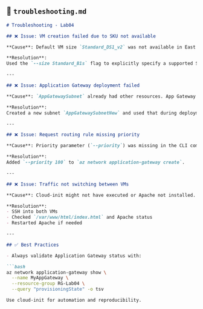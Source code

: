 ## 🧰 `troubleshooting.md`

```markdown
# Troubleshooting - Lab04

## ❌ Issue: VM creation failed due to SKU not available

**Cause**: Default VM size `Standard_DS1_v2` was not available in East US.

**Resolution**:
Used the `--size Standard_B1s` flag to explicitly specify a supported SKU.

---

## ❌ Issue: Application Gateway deployment failed

**Cause**: `AppGatewaySubnet` already had other resources. App Gateway requires an isolated subnet.

**Resolution**:
Created a new subnet `AppGatewaySubnetNew` and used that during deployment.

---

## ❌ Issue: Request routing rule missing priority

**Cause**: Priority parameter (`--priority`) was missing in the CLI command.

**Resolution**:
Added `--priority 100` to `az network application-gateway create`.

---

## ❌ Issue: Traffic not switching between VMs

**Cause**: Cloud-init might not have executed or Apache not installed.

**Resolution**:
- SSH into both VMs
- Checked `/var/www/html/index.html` and Apache status
- Restarted Apache if needed

---

## ✅ Best Practices

- Always validate Application Gateway status with:

```bash
az network application-gateway show \
  --name MyAppGateway \
  --resource-group RG-Lab04 \
  --query "provisioningState" -o tsv

Use cloud-init for automation and reproducibility.
